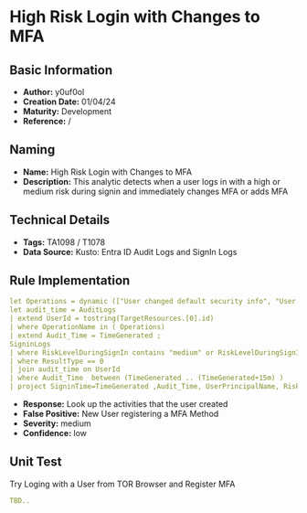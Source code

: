 # High Risk Login with Changes to MFA

## Basic Information

- **Author:** y0uf0ol
- **Creation Date:** 01/04/24
- **Maturity:** Development
- **Reference:** /

## Naming

- **Name:** High Risk Login with Changes to MFA 
- **Description:** This analytic detects when a user logs in with a high or medium risk during signin and immediately changes MFA or adds MFA                                                                                                             

## Technical Details

- **Tags:** TA1098 / T1078
- **Data Source:** Kusto: Entra ID Audit Logs and SignIn Logs

## Rule Implementation

```yaml
let Operations = dynamic (["User changed default security info", "User registered all required security info", "User registered security info","Admin registered security Info"]);
let audit_time = AuditLogs
| extend UserId = tostring(TargetResources.[0].id)
| where OperationName in ( Operations)
| extend Audit_Time = TimeGenerated ;
SigninLogs
| where RiskLevelDuringSignIn contains "medium" or RiskLevelDuringSignIn contains "high"
| where ResultType == 0
| join audit_time on UserId
| where Audit_Time  between (TimeGenerated .. (TimeGenerated+15m) )
| project SigninTime=TimeGenerated ,Audit_Time, UserPrincipalName, RiskLevelDuringSignIn, AppDisplayName, ResultDescription1, OperationName1, Location, IPAddress
```

- **Response:** Look up the activities that the user created 
- **False Positive:** New User registering a MFA Method
- **Severity:** medium 
- **Confidence:** low
 

 ## Unit Test

Try Loging with a User from TOR Browser and Register MFA
```yaml
TBD..
```
